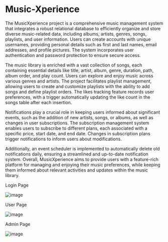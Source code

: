 # Music-Xperience

The MusicXperience project is a comprehensive music management system that integrates a
robust relational database to efficiently organize and store diverse music-related data,
including albums, artists, genres, songs, playlists, and user information. Users can create
accounts with unique usernames, providing personal details such as first and last names,
email addresses, and profile pictures. The system incorporates user authentication and
password protection to ensure secure access.

The music library is enriched with a vast collection of songs, each containing essential details
like title, artist, album, genre, duration, path, album order, and play count. Users can explore
and enjoy music across various genres and artists. The project facilitates playlist
management, allowing users to create and customize playlists with the ability to add songs
and define playlist orders. The likes tracking feature records user preferences, with a trigger
automatically updating the like count in the songs table after each insertion.

Notifications play a crucial role in keeping users informed about significant events, such as
the addition of new artists, songs, or albums, as well as changes in user subscriptions. The
subscription management system enables users to subscribe to different plans, each
associated with a specific price, start date, and end date. Changes in subscription plans trigger
notifications to inform users about modifications.

Additionally, an event scheduler is implemented to automatically delete old notifications
daily, ensuring a streamlined and up-to-date notification system. Overall, MusicXperience
aims to provide users with a feature-rich platform for managing and enjoying their music
preferences, while keeping them informed about relevant activities and updates within the
music library.


Login Page 

![image](https://github.com/Mana120/Music-Xperience/assets/90771545/2ca87102-e874-4bb3-93fa-58aa3d3a5ded)


User Page

![image](https://github.com/Mana120/Music-Xperience/assets/90771545/5ebec33c-620d-450b-b455-ab4079de9a79)

Admin Page

![image](https://github.com/Mana120/Music-Xperience/assets/90771545/f785914a-db6b-45fd-a867-af961dc2f7ce)



